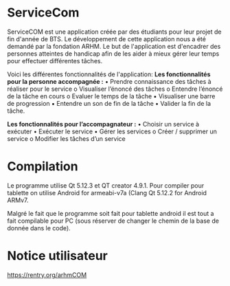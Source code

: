 # ServiceCom
ServiceCOM est une application créée par des étudiants pour leur projet de fin d'année de BTS.
Le développement de cette application nous a été demandé par la fondation ARHM.
Le but de l'application est d'encadrer des personnes atteintes de handicap afin de les aider à mieux gérer leur temps pour effectuer différentes tâches.

Voici les différentes fonctionnalités de l'application:
**Les fonctionnalités pour la personne accompagnée :**
• Prendre connaissance des tâches à réaliser pour le service
  o Visualiser l’énoncé des tâches
  o Entendre l’énoncé de la tâche en cours
  o Evaluer le temps de la tâche
    ▪ Visualiser une barre de progression
    ▪ Entendre un son de fin de la tâche
• Valider la fin de la tâche.

**Les fonctionnalités pour l’accompagnateur :**
• Choisir un service à exécuter
• Exécuter le service
• Gérer les services
  o Créer / supprimer un service
  o Modifier les tâches d’un service

# Compilation
Le programme utilise Qt 5.12.3 et QT creator 4.9.1.
Pour compiler pour tablette on utilise Android for armeabi-v7a (Clang Qt 5.12.2 for Android ARMv7.

Malgré le fait que le programme soit fait pour tablette android il est tout a fait compilable pour PC (sous réserver de changer le chemin de la base de donnée dans le code).

# Notice utilisateur
https://rentry.org/arhmCOM
